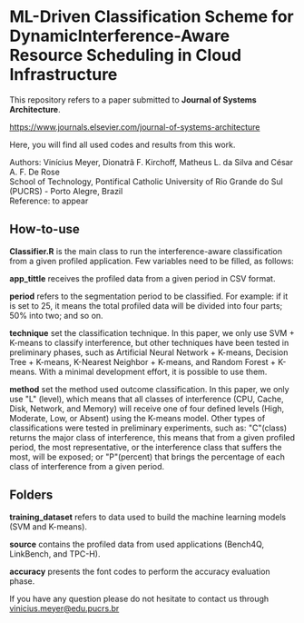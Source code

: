# ML-Driven Classification Scheme for DynamicInterference-Aware Resource Scheduling in Cloud Infrastructure

This repository refers to a paper submitted to **Journal of Systems Architecture**.

https://www.journals.elsevier.com/journal-of-systems-architecture

Here, you will find all used codes and results from this work.</br>

Authors: Vinícius Meyer, Dionatrã F. Kirchoff, Matheus L. da Silva and César A. F. De Rose</br> 
School of Technology, Pontifical Catholic University of Rio Grande do Sul (PUCRS) - Porto Alegre, Brazil</br> 
Reference: to appear</br> 

## How-to-use

**Classifier.R** is the main class to run the interference-aware classification from a given profiled application. 
Few variables need to be filled, as follows:

**app_tittle** receives the profiled data from a given period in CSV format.

**period** refers to the segmentation period to be classified. For example: if it is set to 25, it means the total profiled data will be divided into four parts; 50% into two; and so on.

**technique** set the classification technique. In this paper, we only use SVM + K-means to classify interference, but other techniques have been tested in preliminary phases, such as Artificial Neural Network + K-means, Decision Tree + K-means, K-Nearest Neighbor + K-means, and Random Forest + K-means. With a minimal development effort, it is possible to use them.

**method** set the method used outcome classification. In this paper, we only use "L" (level), which means that all classes of interference (CPU, Cache, Disk, Network, and Memory) will receive one of four defined levels (High, Moderate, Low, or Absent) using the K-means model. Other types of classifications were tested in preliminary experiments, such as: "C"(class) returns the major class of interference, this means that from a given profiled period, the most representative, or the interference class that suffers the most, will be exposed; or "P"(percent) that brings the percentage of each class of interference from a given period.

## Folders

**training_dataset** refers to data used to build the machine learning models (SVM and K-means).

**source** contains the profiled data from used applications (Bench4Q, LinkBench, and TPC-H).

**accuracy** presents the font codes to perform the accuracy evaluation phase.


If you have any question please do not hesitate to contact us through vinicius.meyer@edu.pucrs.br</br>


